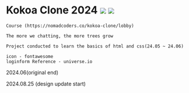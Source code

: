 # Kokoa Clone 2024 <img src="https://img.shields.io/badge/HTML5-E34F26?style=for-the-badge&logo=HTML5&logoColor=white"> <img src="https://img.shields.io/badge/CSS3-1572B6?style=for-the-badge&logo=CSS3&logoColor=white">

    Course (https://nomadcoders.co/kokoa-clone/lobby)

    The more we chatting, the more trees grow

    Project conducted to learn the basics of html and css(24.05 ~ 24.06)

    icon - fontawesome
    loginform Reference - universe.io

2024.06(original end)

2024.08.25 (design update start)
